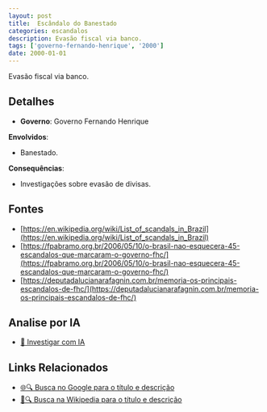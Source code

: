 ```yaml
---
layout: post
title:  Escândalo do Banestado
categories: escandalos
description: Evasão fiscal via banco.
tags: ['governo-fernando-henrique', '2000']
date: 2000-01-01
---
```


Evasão fiscal via banco.

## Detalhes
- **Governo**: Governo Fernando Henrique

**Envolvidos**:
- Banestado.


**Consequências**:
- Investigações sobre evasão de divisas.


## Fontes
- [https://en.wikipedia.org/wiki/List_of_scandals_in_Brazil](https://en.wikipedia.org/wiki/List_of_scandals_in_Brazil)
- [https://fpabramo.org.br/2006/05/10/o-brasil-nao-esquecera-45-escandalos-que-marcaram-o-governo-fhc/](https://fpabramo.org.br/2006/05/10/o-brasil-nao-esquecera-45-escandalos-que-marcaram-o-governo-fhc/)
- [https://deputadalucianarafagnin.com.br/memoria-os-principais-escandalos-de-fhc/](https://deputadalucianarafagnin.com.br/memoria-os-principais-escandalos-de-fhc/)


## Analise por IA
- [🤖 Investigar com IA](https://www.perplexity.ai/search?q=Esc%C3%A2ndalo%20do%20Banestado%20Evas%C3%A3o%20fiscal%20via%20banco.%20Governo%20Fernando%20Henrique)

## Links Relacionados
- [🌐🔍 Busca no Google para o título e descrição](https://www.google.com/search?q=Esc%C3%A2ndalo%20do%20Banestado%20Evas%C3%A3o%20fiscal%20via%20banco.%20Governo%20Fernando%20Henrique)
- [📖🔍 Busca na Wikipedia para o título e descrição](https://pt.wikipedia.org/w/index.php?search=Esc%C3%A2ndalo%20do%20Banestado%20Evas%C3%A3o%20fiscal%20via%20banco.%20Governo%20Fernando%20Henrique)

